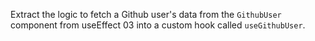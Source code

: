Extract the logic to fetch a Github user's data from the `GithubUser` component from useEffect 03 into a custom hook called `useGithubUser`.
